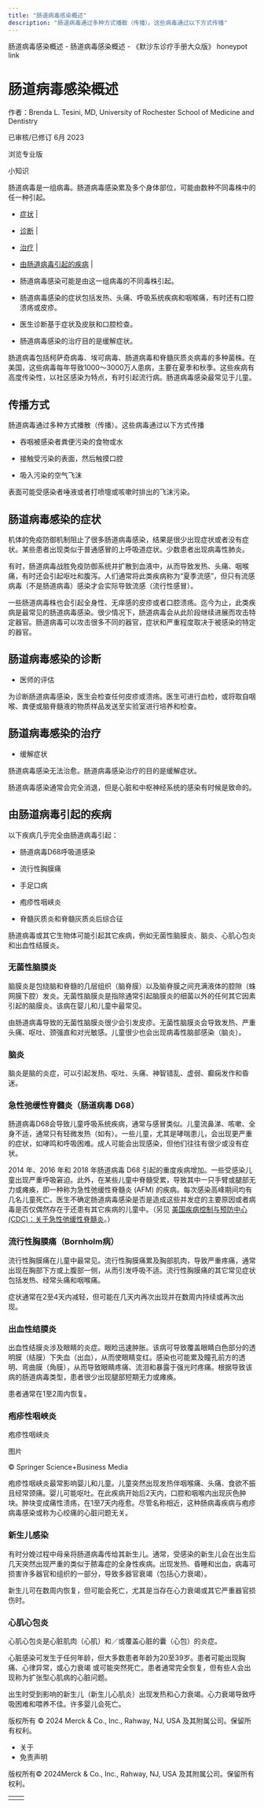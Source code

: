 ```yaml
---
title: "肠道病毒感染概述"
description: "肠道病毒通过多种方式播散（传播）。这些病毒通过以下方式传播"
---
```


﻿肠道病毒感染概述 \- 肠道病毒感染概述 \- 《默沙东诊疗手册大众版》 honeypot link

# 肠道病毒感染概述

作者：Brenda L. Tesini, MD, University of Rochester School of Medicine and Dentistry

已审核/已修订 6月 2023

浏览专业版

小知识

肠道病毒是一组病毒。肠道病毒感染累及多个身体部位，可能由数种不同毒株中的任一种引起。

- [症状](#症状_v38916610_zh) \|
- [诊断](#诊断_v38916616_zh) \|
- [治疗](#治疗_v38916622_zh) \|
- [由肠道病毒引起的疾病](#由肠道病毒引起的疾病_v38916629_zh) \|

- 肠道病毒感染可能是由这一组病毒的不同毒株引起。

- 肠道病毒感染的症状包括发热、头痛、呼吸系统疾病和咽喉痛，有时还有口腔溃疡或皮疹。

- 医生诊断基于症状及皮肤和口腔检查。

- 肠道病毒感染的治疗目的是缓解症状。


肠道病毒包括柯萨奇病毒、埃可病毒、肠道病毒和脊髓灰质炎病毒的多种菌株。在美国，这些病毒每年导致1000～3000万人患病，主要在夏季和秋季。这些疾病有高度传染性，以社区感染为特点，有时引起流行病。肠道病毒感染最常见于儿童。

## 传播方式

肠道病毒通过多种方式播散（传播）。这些病毒通过以下方式传播

- 吞咽被感染者粪便污染的食物或水

- 接触受污染的表面，然后触摸口腔

- 吸入污染的空气飞沫


表面可能受感染者唾液或者打喷嚏或咳嗽时排出的飞沫污染。

## 肠道病毒感染的症状

机体的免疫防御机制阻止了很多肠道病毒感染，结果是很少出现症状或者没有症状。某些患者出现类似于普通感冒的上呼吸道症状。少数患者出现病毒性肺炎。

有时，肠道病毒战胜免疫防御系统并扩散到血液中，从而导致发热、头痛、咽喉痛，有时还会引起呕吐和腹泻。人们通常将此类疾病称为“夏季流感”，但只有流感病毒（不是肠道病毒）感染才会实际导致流感（流行性感冒）。

一些肠道病毒株也会引起全身性、无痒感的皮疹或者口腔溃疡。迄今为止，此类疾病是最常见的肠道病毒感染。很少情况下，肠道病毒会从此阶段继续进展而攻击特定器官。肠道病毒可以攻击很多不同的器官，症状和严重程度取决于被感染的特定的器官。

## 肠道病毒感染的诊断

- 医师的评估


为诊断肠道病毒感染，医生会检查任何皮疹或溃疡。医生可进行血检，或将取自咽喉、粪便或脑脊髓液的物质样品发送至实验室进行培养和检查。

## 肠道病毒感染的治疗

- 缓解症状


肠道病毒感染无法治愈。肠道病毒感染治疗的目的是缓解症状。

肠道病毒感染通常会完全消退，但是心脏和中枢神经系统的感染有时候是致命的。

## 由肠道病毒引起的疾病

以下疾病几乎完全由肠道病毒引起：

- 肠道病毒D68呼吸道感染

- 流行性胸膜痛

- 手足口病

- 疱疹性咽峡炎

- 脊髓灰质炎和脊髓灰质炎后综合征


肠道病毒或其它生物体可能引起其它疾病，例如无菌性脑膜炎、脑炎、心肌心包炎和出血性结膜炎。

### 无菌性脑膜炎

脑膜炎是包绕脑和脊髓的几层组织（脑脊膜）以及脑脊膜之间充满液体的腔隙（蛛网膜下腔）发炎。无菌性脑膜炎是指除通常引起脑膜炎的细菌以外的任何其它因素引起的脑膜炎。该病在婴儿和儿童中最常见。

由肠道病毒导致的无菌性脑膜炎很少会引发皮疹。无菌性脑膜炎会导致发热、严重头痛、呕吐、颈强直和对光敏感。儿童很少也会出现病毒性脑部感染（脑炎）。

### 脑炎

脑炎是脑的炎症，可以引起发热、呕吐、头痛、神智错乱、虚弱、癫痫发作和昏迷。

### 急性弛缓性脊髓炎（肠道病毒 D68）

肠道病毒D68会导致儿童呼吸系统疾病，通常与感冒类似。儿童流鼻涕、咳嗽、全身不适，通常只有轻微发热（如有）。一些儿童，尤其是哮喘患儿，会出现更严重的症状，如哮鸣和呼吸困难。成人可能会出现感染，但他们往往有很少或没有症状。

2014 年、2016 年和 2018 年肠道病毒 D68 引起的重度疾病增加。一些受感染儿童出现严重呼吸窘迫。此外，在某些儿童中脊髓受累，导致其中一只手臂或腿部无力或瘫痪，即一种称为急性弛缓性脊髓炎 (AFM) 的疾病。每次感染高峰期间均有几名儿童死亡。医生不确定肠道病毒感染是否是造成这些并发症的主要原因或者病毒是否仅偶然存在于还患有其它疾病的儿童中。（另见 [美国疾病控制与预防中心 (CDC)：关于急性弛缓性脊髓炎](https://www.cdc.gov/acute-flaccid-myelitis/about-afm.html)。）

### 流行性胸膜痛（Bornholm病）

流行性胸膜痛在儿童中最常见。流行性胸膜痛累及胸部肌肉，导致严重疼痛，通常出现在胸部下方或上腹部一侧，从而引发呼吸不适。流行性胸膜痛的其它常见症状包括发热、经常头痛和咽喉痛。

症状通常在2至4天内减轻，但可能在几天内再次出现并在数周内持续或再次出现。

### 出血性结膜炎

出血性结膜炎涉及眼睛的炎症。眼睑迅速肿胀。该病可导致覆盖眼睛白色部分的透明膜（结膜）下失血（出血），从而使眼睛变红。感染也可能累及瞳孔前方的透明、弯曲膜（角膜），从而导致眼睛疼痛、流泪和暴露于强光时疼痛。根据导致该病的肠道病毒类型，患者很少出现腿部短期无力或瘫痪。

患者通常在1至2周内恢复。

### 疱疹性咽峡炎

疱疹性咽峡炎



图片

© Springer Science+Business Media

疱疹性咽峡炎最常影响婴儿和儿童。儿童突然出现发热伴咽喉痛、头痛、食欲不振且经常颈痛。婴儿可能呕吐。在此疾病开始后2天内，口腔和咽喉内出现灰色肿块。肿块变成痛性溃疡，在1至7天内痊愈。尽管名称相近，这种肠病毒疾病与疱疹病毒感染或称为心绞痛的心脏问题无关。

### 新生儿感染

有时分娩过程中母亲将肠道病毒传给其新生儿。通常，受感染的新生儿会在出生后几天突然出现严重的类似于脓毒症的全身性疾病。出现发热、昏睡和出血，病毒可损害许多器官和组织的一部分，导致多器官衰竭（包括心力衰竭）。

新生儿可在数周内恢复，但可能会死亡，尤其是当存在心力衰竭或其它严重器官损伤时。

### 心肌心包炎

心肌心包炎是心脏肌肉（心肌）和／或覆盖心脏的囊（心包）的炎症。

心脏感染可发生于任何年龄，但大多数患者年龄为20至39岁。患者可能出现胸痛、心律异常，或心力衰竭 或可能突然死亡。患者通常完全恢复，但有些人会出现称为扩张型心肌病的心脏问题。

出生时受到影响的新生儿（新生儿心肌炎）出现发热和心力衰竭。心力衰竭导致呼吸困难和喂养不佳。许多婴儿会死亡。



版权所有 © 2024
Merck & Co., Inc., Rahway, NJ, USA 及其附属公司。保留所有权利。

- 关于
- 免责声明

版权所有© 2024Merck & Co., Inc., Rahway, NJ, USA 及其附属公司。保留所有权利。

|     |     |
| --- | --- |
|  |  |
